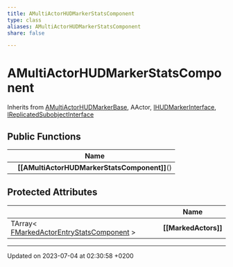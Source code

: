 ```yaml
---
title: AMultiActorHUDMarkerStatsComponent
type: class
aliases: AMultiActorHUDMarkerStatsComponent
share: false

---
```


# AMultiActorHUDMarkerStatsComponent





Inherits from [AMultiActorHUDMarkerBase](/docs/SDK/Source/Classes/classAMultiActorHUDMarkerBase.md), AActor, [IHUDMarkerInterface](/docs/SDK/Source/Classes/classIHUDMarkerInterface.md), [IReplicatedSubobjectInterface](/docs/SDK/Source/Classes/classIReplicatedSubobjectInterface.md)

## Public Functions

|                | Name           |
| -------------- | -------------- |
| | **[[AMultiActorHUDMarkerStatsComponent]]**() |

## Protected Attributes

|                | Name           |
| -------------- | -------------- |
| TArray< [FMarkedActorEntryStatsComponent](/docs/SDK/Source/Classes/structFMarkedActorEntryStatsComponent.md) > | **[[MarkedActors]]**  |

-------------------------------

Updated on 2023-07-04 at 02:30:58 +0200